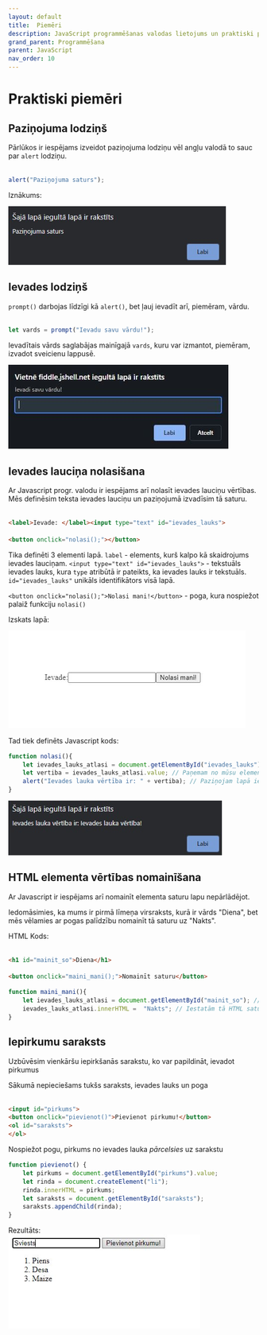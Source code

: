 ```yaml
---
layout: default
title:  Piemēri
description: JavaScript programmēšanas valodas lietojums un praktiski piemēri
grand_parent: Programmēšana
parent: JavaScript
nav_order: 10
--- 
```


# Praktiski piemēri

## Paziņojuma lodziņš

Pārlūkos ir iespējams izveidot paziņojuma lodziņu vēl angļu valodā to sauc par `alert` lodziņu.

~~~js

alert("Paziņojuma saturs");

~~~

Iznākums:

![html1](/media/js_alert.jpg)

## Ievades lodziņš

`prompt()` darbojas līdzīgi kā `alert()`, bet ļauj ievadīt arī, piemēram, vārdu.

~~~js

let vards = prompt("Ievadu savu vārdu!");

~~~

Ievadītais vārds saglabājas mainīgajā `vards`, kuru var izmantot, piemēram, izvadot sveicienu lappusē.

![prompt](/media/prompt.jpg)

## Ievades lauciņa nolasišana

Ar Javascript progr. valodu ir iespējams arī nolasīt ievades lauciņu vērtības. Mēs definēsim teksta ievades lauciņu un paziņojumā izvadīsim tā saturu.

~~~html

<label>Ievade: </label><input type="text" id="ievades_lauks">

<button onclick="nolasi();"></button>

~~~

Tika definēti 3 elementi lapā. `label` - elements, kurš kalpo kā skaidrojums ievades lauciņam.
`<input type="text" id="ievades_lauks">` - tekstuāls ievades lauks, kura `type` atribūtā ir pateikts, ka ievades lauks ir tekstuāls.
`id="ievades_lauks"` unikāls identifikātors visā lapā.

`<button onclick="nolasi();">Nolasi mani!</button>` - poga, kura nospiežot palaiž funkciju `nolasi()`

Izskats lapā:

![html1](/media/js_alert2.jpg)

Tad tiek definēts Javascript kods:


~~~js
function nolasi(){
    let ievades_lauks_atlasi = document.getElementById("ievades_lauks"); // Atlasām elementu no mūsu HTML lapas.
    let vertiba = ievades_lauks_atlasi.value; // Paņemam no mūsu elementa tikai un vienīgi tā vērtību
    alert("Ievades lauka vērtība ir: " + vertiba); // Paziņojam lapā ievades lauka vērtību.
}
~~~
![html1](/media/js_alert3.jpg)


## HTML elementa vērtības nomainīšana

Ar Javascript ir iespējams arī nomainīt elementa saturu lapu nepārlādējot.

Iedomāsimies, ka mums ir pirmā līmeņa virsraksts, kurā ir vārds "Diena", bet mēs vēlamies ar pogas palīdzību nomainīt tā saturu uz "Nakts".

HTML Kods:

~~~html

<h1 id="mainit_so">Diena</h1>

<button onclick="maini_mani();">Nomainīt saturu</button>

~~~

~~~js
function maini_mani(){
    let ievades_lauks_atlasi = document.getElementById("mainit_so"); // Atlasām elementu no mūsu HTML lapas.
    ievades_lauks_atlasi.innerHTML =  "Nakts"; // Iestatām tā HTML saturu uz vārdu "Nakts"
}
~~~

## Iepirkumu saraksts

Uzbūvēsim vienkāršu iepirkšanās sarakstu, ko var papildināt, ievadot pirkumus

Sākumā nepieciešams tukšs saraksts, ievades lauks un poga

~~~html

<input id="pirkums">
<button onclick="pievienot()">Pievienot pirkumu!</button>
<ol id="saraksts">
</ol>

~~~

Nospiežot pogu, pirkums no ievades lauka *pārcelsies* uz sarakstu 

~~~js
function pievienot() {
    let pirkums = document.getElementById("pirkums").value;
    let rinda = document.createElement("li");
    rinda.innerHTML = pirkums;
    let saraksts = document.getElementById("saraksts");
    saraksts.appendChild(rinda);
}
~~~

Rezultāts:  
![pirkumi](/media/pirkumi.jpg)